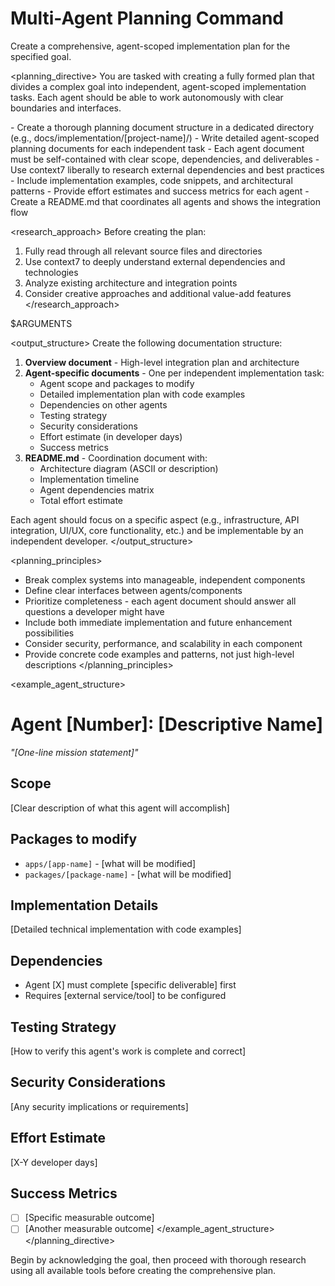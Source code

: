 # Multi-Agent Planning Command

Create a comprehensive, agent-scoped implementation plan for the specified goal.

<planning_directive>
You are tasked with creating a fully formed plan that divides a complex goal into independent, agent-scoped implementation tasks. Each agent should be able to work autonomously with clear boundaries and interfaces.

<requirements>
- Create a thorough planning document structure in a dedicated directory (e.g., docs/implementation/[project-name]/)
- Write detailed agent-scoped planning documents for each independent task
- Each agent document must be self-contained with clear scope, dependencies, and deliverables
- Use context7 liberally to research external dependencies and best practices
- Include implementation examples, code snippets, and architectural patterns
- Provide effort estimates and success metrics for each agent
- Create a README.md that coordinates all agents and shows the integration flow
</requirements>

<research_approach>
Before creating the plan:
1. Fully read through all relevant source files and directories
2. Use context7 to deeply understand external dependencies and technologies
3. Analyze existing architecture and integration points
4. Consider creative approaches and additional value-add features
</research_approach>

<goal>
$ARGUMENTS
</goal>

<output_structure>
Create the following documentation structure:
1. **Overview document** - High-level integration plan and architecture
2. **Agent-specific documents** - One per independent implementation task:
   - Agent scope and packages to modify
   - Detailed implementation plan with code examples
   - Dependencies on other agents
   - Testing strategy
   - Security considerations
   - Effort estimate (in developer days)
   - Success metrics
3. **README.md** - Coordination document with:
   - Architecture diagram (ASCII or description)
   - Implementation timeline
   - Agent dependencies matrix
   - Total effort estimate

Each agent should focus on a specific aspect (e.g., infrastructure, API integration, UI/UX, core functionality, etc.) and be implementable by an independent developer.
</output_structure>

<planning_principles>
- Break complex systems into manageable, independent components
- Define clear interfaces between agents/components
- Prioritize completeness - each agent document should answer all questions a developer might have
- Include both immediate implementation and future enhancement possibilities
- Consider security, performance, and scalability in each component
- Provide concrete code examples and patterns, not just high-level descriptions
</planning_principles>

<example_agent_structure>
# Agent [Number]: [Descriptive Name]
*"[One-line mission statement]"*

## Scope
[Clear description of what this agent will accomplish]

## Packages to modify
- `apps/[app-name]` - [what will be modified]
- `packages/[package-name]` - [what will be modified]

## Implementation Details
[Detailed technical implementation with code examples]

## Dependencies
- Agent [X] must complete [specific deliverable] first
- Requires [external service/tool] to be configured

## Testing Strategy
[How to verify this agent's work is complete and correct]

## Security Considerations
[Any security implications or requirements]

## Effort Estimate
[X-Y developer days]

## Success Metrics
- [ ] [Specific measurable outcome]
- [ ] [Another measurable outcome]
</example_agent_structure>
</planning_directive>

Begin by acknowledging the goal, then proceed with thorough research using all available tools before creating the comprehensive plan.

